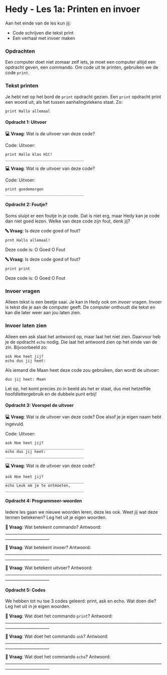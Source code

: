 # Hedy - Les 1a: Printen en invoer

Aan het einde van de les kun jij:

* Code schrijven die tekst print
* Een verhaal met invoer maken

### Opdrachten
Een computer doet niet zomaar zelf iets, je moet een computer altijd een opdracht geven, een commando. Om code uit te printen, gebruiken we de code `print`.

### Tekst printen

Je hebt net op het bord de `print` opdracht gezien. 
Een `print` opdracht print een woord uit, als het tussen aanhalingstekens staat. Zo:

```hedy
print Hallo allemaal
```

#### Opdracht 1: Uitvoer


**💻 Vraag**: Wat is de uitvoer van deze code?

Code:									Uitvoer:

```hedy
print Hallo klas H1C!	 								___________________________________
```

**💻 Vraag**: Wat is de uitvoer van deze code?

Code:									Uitvoer:

```hedy
print goedemorgen											___________________________________
```
<div style="page-break-after: always; break-after: page;"></div>

#### Opdracht 2: Foutje?

Soms sluipt er een foutje in je code. Dat is niet erg, maar Hedy kan je code dan niet goed lezen.
Welke van deze code zijn fout, denk jij?

**🔤 Vraag**: Is deze code goed of fout?

```hedy
prnt Hallo allemaal!
```

Deze code is: O Goed O Fout

**🔤 Vraag**: Is deze code goed of fout?

```hedy
print print
```

Deze code is: O Goed O Fout

### Invoer vragen

Alleen tekst is een beetje saai. Je kan in Hedy ook om _invoer_ vragen. Invoer is tekst die je aan de computer geeft.
De computer onthoudt die tekst en kan die later weer aan jou laten zien.


### Invoer laten zien

Alleen een ask slaat het antwoord op, maar laat het niet zien. Daarvoor heb je de opdracht `echo` nodig. Die laat het antwoord zien op het einde van de zin.
Bijvoorbeeld zo:

```hedy
ask Hoe heet jij?
echo dus jij heet: 
```

Als iemand die Maan heet deze code zou gebruiken, dan wordt de uitvoer:

```
dus jij heet: Maan
```

Let op, het komt precies zo in beeld als het er staat, dus met hetzelfde hoofdlettergebruik en de dubbele punt erbij!

#### Opdracht 3: Voorspel de uitvoer

**💻 Vraag**: Wat is de uitvoer van deze code? Doe alsof je je eigen naam hebt ingevuld.

Code:									Uitvoer:

```hedy
ask Hoe heet jij? 										___________________________________
echo dus jij heet: 										___________________________________
```



**💻 Vraag**: Wat is de uitvoer van deze code?

```hedy
ask Hoe heet jij? 										___________________________________
echo Leuk om je te ontmoeten, 				___________________________________
```



#### Opdracht 4: Programmeer-woorden 

Iedere les gaan we nieuwe woorden leren, deze les ook. Weet jij wat deze termen betekenen? Leg het uit je eigen woorden. 


**📖 Vraag**: Wat betekent commando?
Antwoord: ____________________________________________________________________________________________________<br>

**📖 Vraag**: Wat betekent invoer?
Antwoord: ____________________________________________________________________________________________________<br>

**📖 Vraag**: Wat betekent uitvoer?
Antwoord: ____________________________________________________________________________________________________<br>


#### Opdracht 5: Codes

We hebben tot nu toe 3 codes geleerd: print, ask en echo. Wat doen die? Leg het uit in je eigen woorden. 

**📖 Vraag**: Wat doet het commando `print`?
Antwoord: ____________________________________________________________________________________________________<br>

**📖 Vraag**: Wat doet het commando `ask`?
Antwoord: ____________________________________________________________________________________________________<br>

**📖 Vraag**: Wat doet het commando `echo`?
Antwoord: ____________________________________________________________________________________________________<br>

